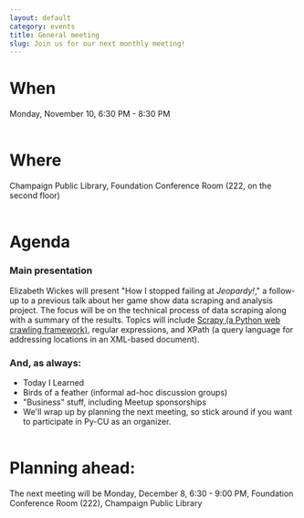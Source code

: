 ```yaml
---
layout: default
category: events
title: General meeting
slug: Join us for our next monthly meeting!
---
```


# When
Monday, November 10, 6:30 PM - 8:30 PM
<br> <br>

# Where
Champaign Public Library, Foundation Conference Room (222, on the second floor)
<br> <br>

# Agenda

### Main presentation
Elizabeth Wickes will present "How I stopped failing at *Jeopardy!*," a follow-up to a previous talk about her game show data scraping and analysis project. The focus will be on the technical process of data scraping along with a summary of the results.  Topics will include <a href="http://scrapy.org">Scrapy (a Python web crawling framework)</a>, regular expressions, and XPath (a query language for addressing locations in an XML-based document).


### And, as always:

* Today I Learned
* Birds of a feather (informal ad-hoc discussion groups)
* "Business" stuff, including Meetup sponsorships
* We'll wrap up by planning the next meeting, so stick around if you want to participate in Py-CU as an organizer.
<br> <br>

# Planning ahead:
The next meeting will be Monday, December 8, 6:30 - 9:00 PM, Foundation Conference Room (222), Champaign Public Library
